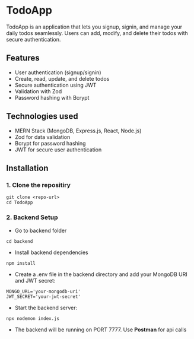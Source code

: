# TodoApp
TodoApp is an application that lets you signup, signin, and manage your daily todos seamlessly. Users can add, modify, and delete their todos with secure authentication.

## Features
- User authentication (signup/signin)
- Create, read, update, and delete todos
- Secure authentication using JWT
- Validation with Zod
- Password hashing with Bcrypt

## Technologies used
- MERN Stack (MongoDB, Express.js, React, Node.js)
- Zod for data validation
- Bcrypt for password hashing
- JWT for secure user authentication

## Installation
### 1. Clone the repositiry
```
git clone <repo-url>
cd TodoApp
```
### 2. Backend Setup
- Go to backend folder
```
cd backend
```

- Install backend dependencies
```
npm install
```

- Create a .env file in the backend directory and add your MongoDB URI and JWT secret:
```
MONGO_URL='your-mongodb-uri'
JWT_SECRET='your-jwt-secret'
```

- Start the backend server:
```
npx nodemon index.js
```

- The backend will be running on PORT 7777. Use **Postman** for api calls